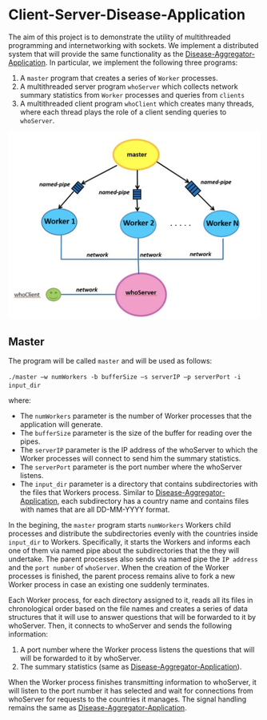 # Client-Server-Disease-Application

The aim of this project is to demonstrate the utility of multithreaded programming and internetworking with sockets. We implement a distributed system that will provide the same functionality as the [Disease-Aggregator-Application](https://github.com/PanPapag/Disease-Aggregator-Application). In particular, we implement the following three programs: 

1. A ```master``` program that creates a series of ```Worker``` processes.
2. A multithreaded server program ```whoServer``` which collects network summary statistics from ```Worker``` processes and queries from ```clients```
3. A multithreaded client program ```whoClient``` which creates many threads, where each thread plays the role of a client sending queries to ```whoServer```.

![](system_design.png)

## Master 

The program will be called ```master``` and will be used as follows:

```./master –w numWorkers -b bufferSize –s serverIP –p serverPort -i input_dir```

where:

* The ```numWorkers``` parameter is the number of Worker processes that the application will generate.
* The ```bufferSize``` parameter is the size of the buffer for reading over the pipes.
* The ```serverIP``` parameter is the IP address of the whoServer to which the Worker processes will connect to
send him the summary statistics.
* The ```serverPort``` parameter is the port number where the whoServer listens.
* The ```input_dir``` parameter is a directory that contains subdirectories with the files that Workers process. Similar to [Disease-Aggregator-Application](https://github.com/PanPapag/Disease-Aggregator-Application), each subdirectory has a country name and contains files with names that are all DD-MM-YYYY format.

In the begining, the ```master``` program starts ```numWorkers``` Workers child processes and distribute the subdirectories evenly with the countries inside ```input_dir``` to Workers. Specifically, it starts the Workers and informs each one of them via named pipe about the subdirectories that the they will undertake. The parent processes also sends via named pipe the ```IP address``` and the ```port number``` of ```whoServer```. When the creation of the Worker processes is finished, the parent process remains alive to fork a new Worker process in case an existing one suddenly terminates.

Each Worker process, for each directory assigned to it, reads all its files in chronological order based on the file names and creates a series of data structures that it will use to answer questions that will be forwarded to it by whoServer. Then, it connects to whoServer and sends the following information:
1. A port number where the Worker process listens the questions that will will be forwarded to it by whoServer.
2. The summary statistics (same as [Disease-Aggregator-Application](https://github.com/PanPapag/Disease-Aggregator-Application)).

When the Worker process finishes transmitting information to whoServer, it will listen to the port number it has selected and wait for connections from whoServer for requests to the countries it manages. The signal handling remains the same as [Disease-Aggregator-Application](https://github.com/PanPapag/Disease-Aggregator-Application).
